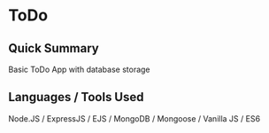 # ToDo
<h2> Quick Summary </h2> 
Basic ToDo App with database storage 

<h2> Languages / Tools Used </h2> 
Node.JS / ExpressJS / EJS / MongoDB / Mongoose / Vanilla JS / ES6
